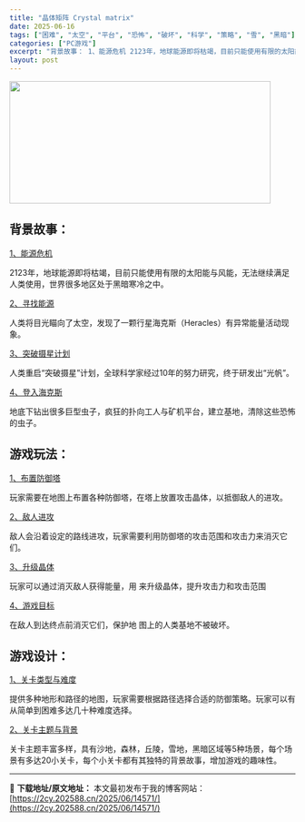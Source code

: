 ```yaml
---
title: "晶体矩阵 Crystal matrix"
date: 2025-06-16
tags: ["困难", "太空", "平台", "恐怖", "破坏", "科学", "策略", "雪", "黑暗"]
categories: ["PC游戏"]
excerpt: "背景故事： 1、能源危机 2123年，地球能源即将枯竭，目前只能使用有限的太阳能与风能，无法继续满足人类使用，世界很多地区处于黑暗寒冷之中。 2、寻找能源 人类将目光瞄向了太空，发现了一颗行星海克斯（Heracles）有异常能量活动现象。 3、突破摄星计划 人类重启“突破摄星”计划，全球科学家经过1&hellip;"
layout: post
---
```


<img class="aligncenter size-full wp-image-14556" src="https://2cy.202588.cn/wp-content/uploads/2025/06/2025061612454985.webp" alt="" width="460" height="215" />
<h2 class="bb_tag"><strong>背景故事：</strong></h2>
<p class="bb_paragraph"><u>1、能源危机</u></p>
<p class="bb_paragraph">2123年，地球能源即将枯竭，目前只能使用有限的太阳能与风能，无法继续满足人类使用，世界很多地区处于黑暗寒冷之中。</p>
<p class="bb_paragraph"><u>2、寻找能源</u></p>
<p class="bb_paragraph">人类将目光瞄向了太空，发现了一颗行星海克斯（Heracles）有异常能量活动现象。</p>
<p class="bb_paragraph"><u>3、突破摄星计划</u></p>
<p class="bb_paragraph">人类重启“突破摄星”计划，全球科学家经过10年的努力研究，终于研发出“光帆”。</p>
<p class="bb_paragraph"><u>4、登入海克斯</u></p>
<p class="bb_paragraph">地底下钻出很多巨型虫子，疯狂的扑向工人与矿机平台，建立基地，清除这些恐怖的虫子。</p>

<h2 class="bb_tag"><strong>游戏玩法：</strong></h2>
<p class="bb_paragraph"><u>1、布置防御塔</u></p>
<p class="bb_paragraph">玩家需要在地图上布置各种防御塔，在塔上放置攻击晶体，以抵御敌人的进攻。</p>
<p class="bb_paragraph"><u>2、敌人进攻</u></p>
<p class="bb_paragraph">敌人会沿着设定的路线进攻，玩家需要利用防御塔的攻击范围和攻击力来消灭它们。</p>
<p class="bb_paragraph"><u>3、升级晶体</u></p>
<p class="bb_paragraph">玩家可以通过消灭敌人获得能量，用 来升级晶体，提升攻击力和攻击范围</p>
<p class="bb_paragraph"><u>4、游戏目标</u></p>
<p class="bb_paragraph">在敌人到达终点前消灭它们，保护地 图上的人类基地不被破坏。</p>

<h2 class="bb_tag"><strong>游戏设计：</strong></h2>
<p class="bb_paragraph"><u>1、关卡类型与难度</u></p>
<p class="bb_paragraph">提供多种地形和路径的地图，玩家需要根据路径选择合适的防御策略。玩家可以有从简单到困难多达几十种难度选择。</p>
<p class="bb_paragraph"><u>2、关卡主题与背景</u></p>
<p class="bb_paragraph">关卡主题丰富多样，具有沙地，森林，丘陵，雪地，黑暗区域等5种场景，每个场景有多达20小关卡，每个小关卡都有其独特的背景故事，增加游戏的趣味性。</p>

---
📖 **下载地址/原文地址：** 本文最初发布于我的博客网站：[https://2cy.202588.cn/2025/06/14571/](https://2cy.202588.cn/2025/06/14571/)
